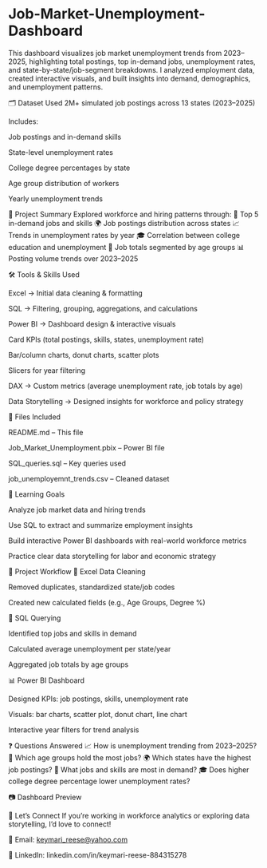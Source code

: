 # Job-Market-Unemployment-Dashboard
This dashboard visualizes job market unemployment trends from 2023–2025, highlighting total postings, top in-demand jobs, unemployment rates, and state-by-state/job-segment breakdowns. I analyzed employment data, created interactive visuals, and built insights into demand, demographics, and unemployment patterns.

🗂️ Dataset Used
2M+ simulated job postings across 13 states (2023–2025)

Includes:

Job postings and in-demand skills

State-level unemployment rates

College degree percentages by state

Age group distribution of workers

Yearly unemployment trends

📌 Project Summary
Explored workforce and hiring patterns through:
💼 Top 5 in-demand jobs and skills
🌍 Job postings distribution across states
📈 Trends in unemployment rates by year
🎓 Correlation between college education and unemployment
👥 Job totals segmented by age groups
📊 Posting volume trends over 2023–2025

🛠️ Tools & Skills Used

Excel → Initial data cleaning & formatting

SQL → Filtering, grouping, aggregations, and calculations

Power BI → Dashboard design & interactive visuals

Card KPIs (total postings, skills, states, unemployment rate)

Bar/column charts, donut charts, scatter plots

Slicers for year filtering

DAX → Custom metrics (average unemployment rate, job totals by age)

Data Storytelling → Designed insights for workforce and policy strategy

📁 Files Included

README.md – This file

Job_Market_Unemployment.pbix – Power BI file

SQL_queries.sql – Key queries used

job_unemployemnt_trends.csv – Cleaned dataset

🚀 Learning Goals

Analyze job market data and hiring trends

Use SQL to extract and summarize employment insights

Build interactive Power BI dashboards with real-world workforce metrics

Practice clear data storytelling for labor and economic strategy

🔄 Project Workflow
🧹 Excel Data Cleaning

Removed duplicates, standardized state/job codes

Created new calculated fields (e.g., Age Groups, Degree %)

🧾 SQL Querying

Identified top jobs and skills in demand

Calculated average unemployment per state/year

Aggregated job totals by age groups

📊 Power BI Dashboard

Designed KPIs: job postings, skills, unemployment rate

Visuals: bar charts, scatter plot, donut chart, line chart

Interactive year filters for trend analysis

❓ Questions Answered
📈 How is unemployment trending from 2023–2025?
👥 Which age groups hold the most jobs?
🌍 Which states have the highest job postings?
💼 What jobs and skills are most in demand?
🎓 Does higher college degree percentage lower unemployment rates?

📷 Dashboard Preview


🙌 Let’s Connect
If you’re working in workforce analytics or exploring data storytelling, I’d love to connect!

📧 Email: keymari_reese@yahoo.com

💼 LinkedIn: linkedin.com/in/keymari-reese-884315278
